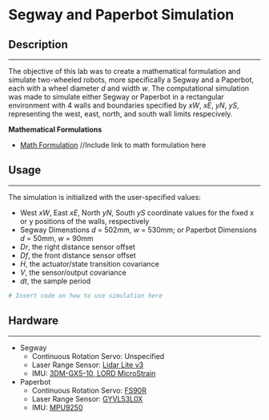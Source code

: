 # Segway and Paperbot Simulation
## Description
---
The objective of this lab was to create a mathematical formulation and simulate two-wheeled robots, more specifically a Segway and a Paperbot, each with a wheel diameter *d* and width *w*. The computational simulation was made to simulate either Segway or Paperbot in a rectangular environment with 4 walls and boundaries specified by *xW*, *xE*, *yN*, *yS*, representing the west, east, north, and south wall limits respecively.

**Mathematical Formulations**
* [Math Formulation]() //Include link to math formulation here


## Usage 
---
The simulation is initialized with the user-specified values:
* West *xW*, East *xE*, North *yN*, South *yS* coordinate values for the fixed x or y 
positions  of the walls, respectively
* Segway Dimenstions *d* = 502mm, *w* = 530mm; or Paperbot Dimensions *d* = 50mm, *w* = 90mm
* *Dr*, the right distance sensor offset
* *Df*, the front distance sensor offset  
* *H*, the actuator/state transition covariance
* *V*, the sensor/output covariance
* *dt*, the sample period  

```python
# Insert code on how to use simulation here
```

## Hardware
---
* Segway
  * Continuous Rotation Servo: Unspecified
  * Laser Range Sensor: [Lidar Lite v3](https://cdn.sparkfun.com/assets/f/e/6/3/7/PM-14032.pdf)
  * IMU: [3DM-GX5-10, LORD MicroStrain](https://www.microstrain.com/sites/default/files/3dm-gx5-25_datasheet_8400-0093_rev_o.pdf)
* Paperbot
  * Continuous Rotation Servo: [FS90R](https://cdn-shop.adafruit.com/product-files/2442/FS90R-V2.0_specs.pdf)
  * Laser Range Sensor: [GYVL53L0X](https://www.st.com/resource/en/datasheet/vl53l0x.pdf)
  * IMU: [MPU9250](https://invensense.tdk.com/products/motion-tracking/9-axis/mpu-9250/?fbclid=IwAR3oB_TRBq6vESyrCZcruXoCS__1Q0_s-4oi9rOmKmrxwR31XUUP7iYXZNA)




